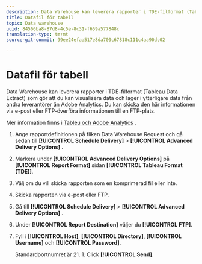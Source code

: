 ```yaml
---
description: Data Warehouse kan leverera rapporter i TDE-filformat (Tableau Data Extract) som gör att du kan visualisera data och lager i ytterligare data från andra leverantörer än Adobe Analytics. Du kan skicka den här informationen via e-post eller FTP-överföra informationen till en FTP-plats.
title: Datafil för tabell
topic: Data warehouse
uuid: 84566ba8-87d8-4c5e-8c31-f659a577848c
translation-type: tm+mt
source-git-commit: 99ee24efaa517e8da700c67818c111c4aa90dc02

---
```



# Datafil för tabell

Data Warehouse kan leverera rapporter i TDE-filformat (Tableau Data Extract) som gör att du kan visualisera data och lager i ytterligare data från andra leverantörer än Adobe Analytics. Du kan skicka den här informationen via e-post eller FTP-överföra informationen till en FTP-plats.

Mer information finns i [Tableu och Adobe Analytics](https://www.tableausoftware.com/about/blog/2014/3/tableau-and-adobe-analytics-digital-marketing-gets-even-more-awesome-29491) .

1. Ange rapportdefinitionen på fliken Data Warehouse Request och gå sedan till **[!UICONTROL Schedule Delivery]** > **[!UICONTROL Advanced Delivery Options]** .
1. Markera under **[!UICONTROL Advanced Delivery Options]** på **[!UICONTROL Report Format]** sidan **[!UICONTROL Tableau Format (TDE)]**.
1. Välj om du vill skicka rapporten som en komprimerad fil eller inte.
1. Skicka rapporten via e-post eller FTP.

1. Gå till **[!UICONTROL Schedule Delivery]** > **[!UICONTROL Advanced Delivery Options]** .
1. Under **[!UICONTROL Report Destination]** väljer du **[!UICONTROL FTP]**.
1. Fyll i **[!UICONTROL Host]**, **[!UICONTROL Directory]**, **[!UICONTROL Username]** och **[!UICONTROL Password]**.

   Standardportnumret är 21. 1. Click **[!UICONTROL Send]**.
